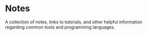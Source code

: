 # Notes
A collection of notes, links to tutorials, and other helpful information regarding common tools and programming languages.
